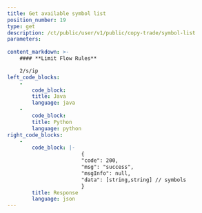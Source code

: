 ```yaml
---
title: Get available symbol list
position_number: 19
type: get
description: /ct/public/user/v1/public/copy-trade/symbol-list
parameters:
    
content_markdown: >-
    #### **Limit Flow Rules**

    2/s/ip
left_code_blocks:
    -
        code_block:
        title: Java
        language: java
    -
        code_block:
        title: Python
        language: python
right_code_blocks:
    -
        code_block: |-
                        {
                        "code": 200,
                        "msg": "success",
                        "msgInfo": null,
                        "data": [string,string] // symbols
                        }
        title: Response
        language: json
---
```

